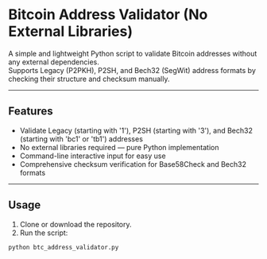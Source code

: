 # Bitcoin Address Validator (No External Libraries)

A simple and lightweight Python script to validate Bitcoin addresses without any external dependencies.  
Supports Legacy (P2PKH), P2SH, and Bech32 (SegWit) address formats by checking their structure and checksum manually.

---

## Features

- Validate Legacy (starting with '1'), P2SH (starting with '3'), and Bech32 (starting with 'bc1' or 'tb1') addresses  
- No external libraries required — pure Python implementation  
- Command-line interactive input for easy use  
- Comprehensive checksum verification for Base58Check and Bech32 formats  

---

## Usage

1. Clone or download the repository.  
2. Run the script:

```bash
python btc_address_validator.py
